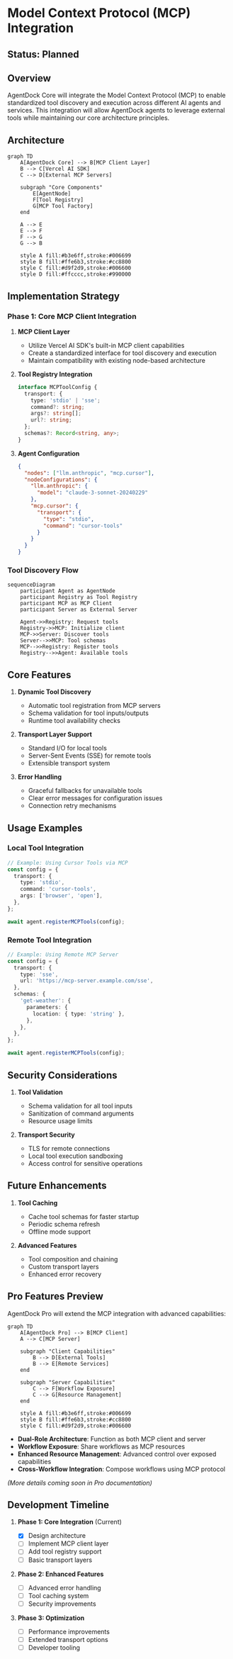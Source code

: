 # Model Context Protocol (MCP) Integration

## Status: Planned

## Overview

AgentDock Core will integrate the Model Context Protocol (MCP) to enable standardized tool discovery and execution across different AI agents and services. This integration will allow AgentDock agents to leverage external tools while maintaining our core architecture principles.

## Architecture

```mermaid
graph TD
    A[AgentDock Core] --> B[MCP Client Layer]
    B --> C[Vercel AI SDK]
    C --> D[External MCP Servers]

    subgraph "Core Components"
        E[AgentNode]
        F[Tool Registry]
        G[MCP Tool Factory]
    end

    A --> E
    E --> F
    F --> G
    G --> B

    style A fill:#b3e6ff,stroke:#006699
    style B fill:#ffe6b3,stroke:#cc8800
    style C fill:#d9f2d9,stroke:#006600
    style D fill:#ffcccc,stroke:#990000
```

## Implementation Strategy

### Phase 1: Core MCP Client Integration

1. **MCP Client Layer**

   - Utilize Vercel AI SDK's built-in MCP client capabilities
   - Create a standardized interface for tool discovery and execution
   - Maintain compatibility with existing node-based architecture

2. **Tool Registry Integration**

   ```typescript
   interface MCPToolConfig {
     transport: {
       type: 'stdio' | 'sse';
       command?: string;
       args?: string[];
       url?: string;
     };
     schemas?: Record<string, any>;
   }
   ```

3. **Agent Configuration**
   ```json
   {
     "nodes": ["llm.anthropic", "mcp.cursor"],
     "nodeConfigurations": {
       "llm.anthropic": {
         "model": "claude-3-sonnet-20240229"
       },
       "mcp.cursor": {
         "transport": {
           "type": "stdio",
           "command": "cursor-tools"
         }
       }
     }
   }
   ```

### Tool Discovery Flow

```mermaid
sequenceDiagram
    participant Agent as AgentNode
    participant Registry as Tool Registry
    participant MCP as MCP Client
    participant Server as External Server

    Agent->>Registry: Request tools
    Registry->>MCP: Initialize client
    MCP->>Server: Discover tools
    Server-->>MCP: Tool schemas
    MCP-->>Registry: Register tools
    Registry-->>Agent: Available tools
```

## Core Features

1. **Dynamic Tool Discovery**

   - Automatic tool registration from MCP servers
   - Schema validation for tool inputs/outputs
   - Runtime tool availability checks

2. **Transport Layer Support**

   - Standard I/O for local tools
   - Server-Sent Events (SSE) for remote tools
   - Extensible transport system

3. **Error Handling**
   - Graceful fallbacks for unavailable tools
   - Clear error messages for configuration issues
   - Connection retry mechanisms

## Usage Examples

### Local Tool Integration

```typescript
// Example: Using Cursor Tools via MCP
const config = {
  transport: {
    type: 'stdio',
    command: 'cursor-tools',
    args: ['browser', 'open'],
  },
};

await agent.registerMCPTools(config);
```

### Remote Tool Integration

```typescript
// Example: Using Remote MCP Server
const config = {
  transport: {
    type: 'sse',
    url: 'https://mcp-server.example.com/sse',
  },
  schemas: {
    'get-weather': {
      parameters: {
        location: { type: 'string' },
      },
    },
  },
};

await agent.registerMCPTools(config);
```

## Security Considerations

1. **Tool Validation**

   - Schema validation for all tool inputs
   - Sanitization of command arguments
   - Resource usage limits

2. **Transport Security**
   - TLS for remote connections
   - Local tool execution sandboxing
   - Access control for sensitive operations

## Future Enhancements

1. **Tool Caching**

   - Cache tool schemas for faster startup
   - Periodic schema refresh
   - Offline mode support

2. **Advanced Features**
   - Tool composition and chaining
   - Custom transport layers
   - Enhanced error recovery

## Pro Features Preview

AgentDock Pro will extend the MCP integration with advanced capabilities:

```mermaid
graph TD
    A[AgentDock Pro] --> B[MCP Client]
    A --> C[MCP Server]

    subgraph "Client Capabilities"
        B --> D[External Tools]
        B --> E[Remote Services]
    end

    subgraph "Server Capabilities"
        C --> F[Workflow Exposure]
        C --> G[Resource Management]
    end

    style A fill:#b3e6ff,stroke:#006699
    style B fill:#ffe6b3,stroke:#cc8800
    style C fill:#d9f2d9,stroke:#006600
```

- **Dual-Role Architecture**: Function as both MCP client and server
- **Workflow Exposure**: Share workflows as MCP resources
- **Enhanced Resource Management**: Advanced control over exposed capabilities
- **Cross-Workflow Integration**: Compose workflows using MCP protocol

_(More details coming soon in Pro documentation)_

## Development Timeline

1. **Phase 1: Core Integration** (Current)

   - [x] Design architecture
   - [ ] Implement MCP client layer
   - [ ] Add tool registry support
   - [ ] Basic transport layers

2. **Phase 2: Enhanced Features**

   - [ ] Advanced error handling
   - [ ] Tool caching system
   - [ ] Security improvements

3. **Phase 3: Optimization**
   - [ ] Performance improvements
   - [ ] Extended transport options
   - [ ] Developer tooling

